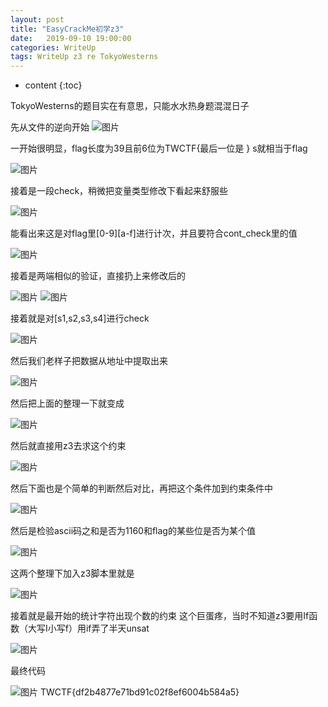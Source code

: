 ```yaml
---
layout: post
title: "EasyCrackMe初学z3"
date:   2019-09-10 19:00:00
categories: WriteUp
tags: WriteUp z3 re TokyoWesterns
---
```


* content
{:toc}

TokyoWesterns的题目实在有意思，只能水水热身题混混日子






先从文件的逆向开始
![图片](EasyCrackMe初学z3/wm6gfM8yYL8sWFhl.png)

一开始很明显，flag长度为39且前6位为TWCTF{最后一位是 }   s就相当于flag

![图片](EasyCrackMe初学z3/w7fLJhGb1QgRo5B9.png)

接着是一段check，稍微把变量类型修改下看起来舒服些

![图片](EasyCrackMe初学z3/Rkt6QR0OxSQ8LRXm.png)

能看出来这是对flag里[0-9][a-f]进行计次，并且要符合cont_check里的值

![图片](EasyCrackMe初学z3/OacyZQzR44I5VsGU.png)

接着是两端相似的验证，直接扔上来修改后的

![图片](EasyCrackMe初学z3/lRVEZ0GzqhkKdyY7.png)
![图片](EasyCrackMe初学z3/vklSzVTTjt0XBZfr.png)

接着就是对[s1,s2,s3,s4]进行check

![图片](EasyCrackMe初学z3/eICMa2BwsXojiHc8.png)

然后我们老样子把数据从地址中提取出来

![图片](EasyCrackMe初学z3/ghSywpTnasgH4P3p.png)

然后把上面的整理一下就变成

![图片](EasyCrackMe初学z3/Dua1OngnAikZkxjs.png)

然后就直接用z3去求这个约束

![图片](EasyCrackMe初学z3/x3qIs7IQfZMzuKqL.png)

然后下面也是个简单的判断然后对比，再把这个条件加到约束条件中

![图片](EasyCrackMe初学z3/Gh3xmiAVbRUEtgm8.png)

然后是检验ascii码之和是否为1160和flag的某些位是否为某个值

![图片](EasyCrackMe初学z3/dgzQiJyDDsULKALF.png)

这两个整理下加入z3脚本里就是

![图片](EasyCrackMe初学z3/apecfvwgVy0bcRWO.png)

接着就是最开始的统计字符出现个数的约束
这个巨蛋疼，当时不知道z3要用If函数（大写I小写f）用if弄了半天unsat

![图片](EasyCrackMe初学z3/i2wDZFfENP03EFyB.png)

最终代码

![图片](EasyCrackMe初学z3/uLnEhJLrdisOGqYm.png)
TWCTF{df2b4877e71bd91c02f8ef6004b584a5}

